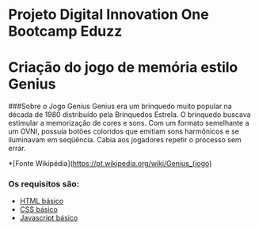 # Projeto Digital Innovation One Bootcamp Eduzz
# Criação do jogo de memória estilo Genius

###Sobre o Jogo Genius
Genius era um brinquedo muito popular na década de 1980 distribuído pela Brinquedos Estrela.
O brinquedo buscava estimular a memorização de cores e sons. 
Com um formato semelhante a um OVNI, possuía botões coloridos que emitiam sons harmônicos e se iluminavam em seqüência.
Cabia aos jogadores repetir o processo sem errar.

*[Fonte Wikipédia](https://pt.wikipedia.org/wiki/Genius_(jogo)

### Os requisitos são:

* [HTML básico](https://www.w3schools.com/html/)
* [CSS básico](https://developer.mozilla.org/pt-BR/docs/Web/CSS)
* [Javascript básico](https://developer.mozilla.org/pt-BR/docs/Web/JavaScript)
 
